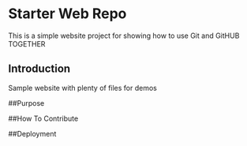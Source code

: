 # Starter Web Repo

This is a simple website project for showing how to 
use Git and GitHUB TOGETHER

## Introduction

Sample website with plenty of files for demos

##Purpose

##How To Contribute

##Deployment